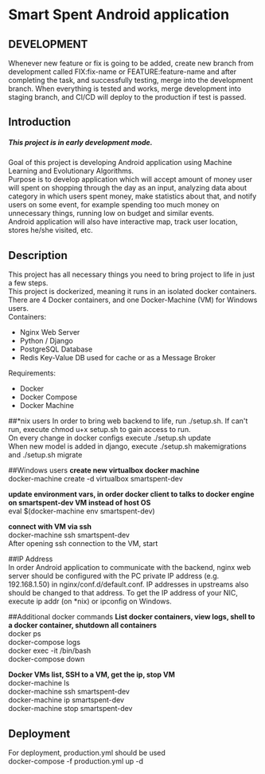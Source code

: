 # Smart Spent Android application

## DEVELOPMENT
Whenever new feature or fix is going to be added, create new branch from development called FIX:fix-name 
or FEATURE:feature-name and after completing the task, and successfully testing, merge into the development 
branch. When everything is tested and works, merge development into staging branch, and CI/CD will deploy 
to the production if test is passed.

## Introduction
##### This project is in early development mode.
Goal of this project is developing Android application using Machine Learning and
Evolutionary Algorithms.  
Purpose is to develop application which will accept amount of
money user will spent on shopping through the day as an input, analyzing data about
category in which users spent money, make statistics about that, and notify users
on some event, for example spending too much money on unnecessary things, running low
on budget and similar events.  
Android application will also have interactive map, track user location, stores
he/she visited, etc.

## Description
This project has all necessary things you need to bring project to life in just a few
steps.  
This project is dockerized, meaning it runs in an isolated docker containers. There
are 4 Docker containers, and one Docker-Machine (VM) for Windows users.  
Containers:
* Nginx Web Server
* Python / Django
* PostgreSQL Database
* Redis Key-Value DB used for cache or as a Message Broker

Requirements:  
* Docker
* Docker Compose
* Docker Machine

##*nix users
In order to bring web backend to life, run ./setup.sh.
If can't run, execute chmod u+x setup.sh to gain access to run.  
On every change in docker configs execute ./setup.sh update  
When new model is added in django, execute ./setup.sh makemigrations and
./setup.sh migrate

##Windows users
**create new virtualbox docker machine**  
docker-machine create -d virtualbox smartspent-dev  

**update environment vars, in order docker client to talks to docker engine on
smartspent-dev VM instead of host OS**  
eval $(docker-machine env smartspent-dev)
  
**connect with VM via ssh**  
docker-machine ssh smartspent-dev  
After opening ssh connection to the VM, start

##IP Address  
In order Android application to communicate with the backend, nginx web server should 
be configured with the PC private IP address (e.g. 192.168.1.50) in nginx/conf.d/default.conf. 
IP addresses in upstreams also should be changed to that address. To get the IP address of 
your NIC, execute ip addr (on *nix) or ipconfig on Windows. 

##Additional docker commands
**List docker containers, view logs, shell to a docker container, shutdown all containers**  
docker ps  
docker-compose logs  
docker exec -it <container id> /bin/bash  
docker-compose down

**Docker VMs list, SSH to a VM, get the ip, stop VM**  
docker-machine ls  
docker-machine ssh smartspent-dev  
docker-machine ip smartspent-dev  
docker-machine stop smartspent-dev


## Deployment
For deployment, production.yml should be used  
docker-compose -f production.yml up -d

